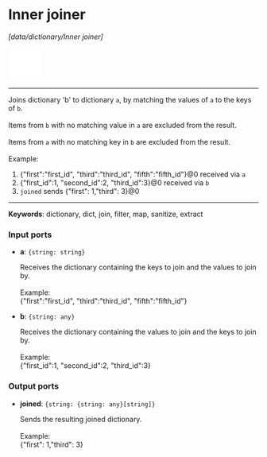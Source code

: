 # Inner joiner

_[data/dictionary/Inner joiner]_

![icon](</assets/icons/7341443a-8a0a-4a83-b302-effdb497c0f3.png>)

---

Joins dictionary 'b' to dictionary `a`, by matching the values of `a` to the keys of `b`.<br>
<br>
Items from `b` with no matching value in `a` are excluded from the result.<br>
<br>
Items from `a` with no matching key in `b` are excluded from the result.<br>
<br>
Example:<br>
1. {"first":"first_id", "third":"third_id", "fifth":"fifth_id"}@0 received via `a`<br>
2. {"first_id":1, "second_id":2, "third_id":3}@0 received via `b`<br>
3. `joined` sends {"first": 1,"third": 3}@0<br>

---

__Keywords__: dictionary, dict, join, filter, map, sanitize, extract

### Input ports

* __a__: ` {string: string} `

    Receives the dictionary containing the keys to join and the values to join by.<br>
    <br>
    Example:<br>
    {"first":"first_id", "third":"third_id", "fifth":"fifth_id"}<br>


* __b__: ` {string: any} `

    Receives the dictionary containing the values to join and the keys to join by.<br>
    <br>
    Example:<br>
    {"first_id":1, "second_id":2, "third_id":3}<br>

### Output ports

* __joined__: ` {string: {string: any}[string]} `

    Sends the resulting joined dictionary.<br>
    <br>
    Example:<br>
    {"first": 1,"third": 3}<br>


